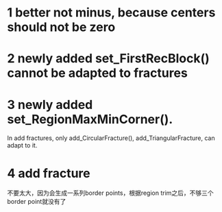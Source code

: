 
# 1 better not minus, because centers should not be zero

# 2 newly added set_FirstRecBlock() cannot be adapted to fractures 

# 3 newly added set_RegionMaxMinCorner(). 
In add fractures, only add_CircularFracture(), add_TriangularFracture, can adapt to it.

# 4 add fracture
不要太大，因为会生成一系列border points，根据region trim之后，不够三个border point就没有了